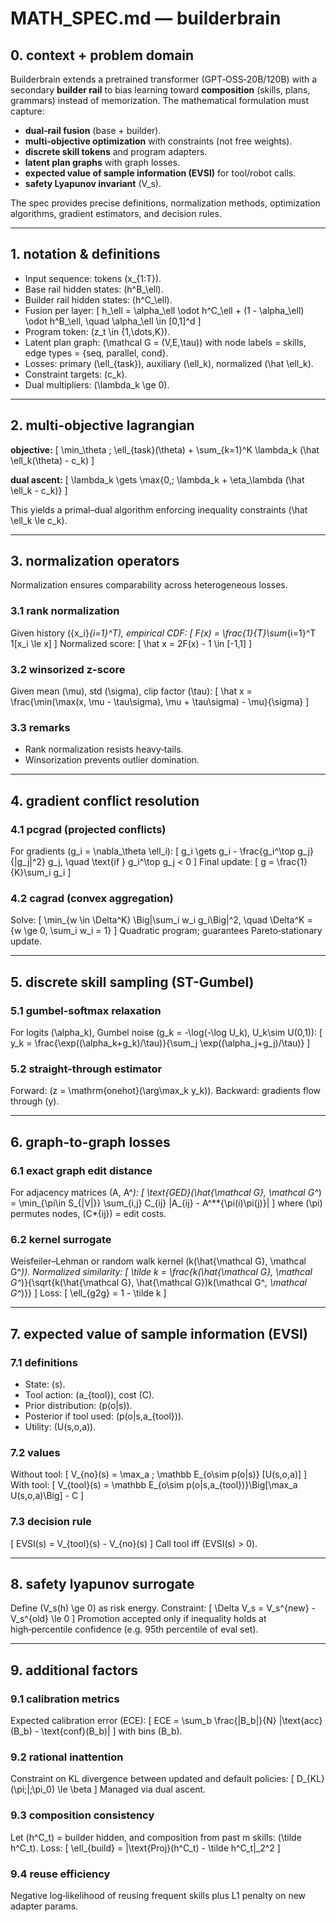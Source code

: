 # MATH_SPEC.md — builderbrain

## 0. context + problem domain

Builderbrain extends a pretrained transformer (GPT‑OSS‑20B/120B) with a secondary **builder rail** to bias learning toward **composition** (skills, plans, grammars) instead of memorization. The mathematical formulation must capture:

* **dual‑rail fusion** (base + builder).
* **multi‑objective optimization** with constraints (not free weights).
* **discrete skill tokens** and program adapters.
* **latent plan graphs** with graph losses.
* **expected value of sample information (EVSI)** for tool/robot calls.
* **safety Lyapunov invariant** (V_s).

The spec provides precise definitions, normalization methods, optimization algorithms, gradient estimators, and decision rules.

---

## 1. notation & definitions

* Input sequence: tokens (x_{1:T}).
* Base rail hidden states: (h^B_\ell).
* Builder rail hidden states: (h^C_\ell).
* Fusion per layer:
  [
  h_\ell = \alpha_\ell \odot h^C_\ell + (1 - \alpha_\ell) \odot h^B_\ell, \quad \alpha_\ell \in [0,1]^d
  ]
* Program token: (z_t \in {1,\dots,K}).
* Latent plan graph: (\mathcal G = (V,E,\tau)) with node labels = skills, edge types = {seq, parallel, cond}.
* Losses: primary (\ell_{task}), auxiliary (\ell_k), normalized (\hat \ell_k).
* Constraint targets: (c_k).
* Dual multipliers: (\lambda_k \ge 0).

---

## 2. multi-objective lagrangian

**objective:**
[
\min_\theta ; \ell_{task}(\theta) + \sum_{k=1}^K \lambda_k (\hat \ell_k(\theta) - c_k)
]

**dual ascent:**
[
\lambda_k \gets \max{0,; \lambda_k + \eta_\lambda (\hat \ell_k - c_k)}
]

This yields a primal–dual algorithm enforcing inequality constraints (\hat \ell_k \le c_k).

---

## 3. normalization operators

Normalization ensures comparability across heterogeneous losses.

### 3.1 rank normalization

Given history ({x_i}*{i=1}^T), empirical CDF:
[
F(x) = \frac{1}{T}\sum*{i=1}^T 1[x_i \le x]
]
Normalized score:
[
\hat x = 2F(x) - 1 \in [-1,1]
]

### 3.2 winsorized z-score

Given mean (\mu), std (\sigma), clip factor (\tau):
[
\hat x = \frac{\min(\max(x, \mu - \tau\sigma), \mu + \tau\sigma) - \mu}{\sigma}
]

### 3.3 remarks

* Rank normalization resists heavy‑tails.
* Winsorization prevents outlier domination.

---

## 4. gradient conflict resolution

### 4.1 pcgrad (projected conflicts)

For gradients (g_i = \nabla_\theta \ell_i):
[
g_i \gets g_i - \frac{g_i^\top g_j}{|g_j|^2} g_j, \quad \text{if } g_i^\top g_j < 0
]
Final update:
[
g = \frac{1}{K}\sum_i g_i
]

### 4.2 cagrad (convex aggregation)

Solve:
[
\min_{w \in \Delta^K} \Big|\sum_i w_i g_i\Big|^2, \quad \Delta^K = {w \ge 0, \sum_i w_i = 1}
]
Quadratic program; guarantees Pareto‑stationary update.

---

## 5. discrete skill sampling (ST-Gumbel)

### 5.1 gumbel-softmax relaxation

For logits (\alpha_k), Gumbel noise (g_k = -\log(-\log U_k), U_k\sim U(0,1)):
[
y_k = \frac{\exp((\alpha_k+g_k)/\tau)}{\sum_j \exp((\alpha_j+g_j)/\tau)}
]

### 5.2 straight-through estimator

Forward: (z = \mathrm{onehot}(\arg\max_k y_k)).
Backward: gradients flow through (y).

---

## 6. graph-to-graph losses

### 6.1 exact graph edit distance

For adjacency matrices (A, A^*):
[
\text{GED}(\hat{\mathcal G}, \mathcal G^*) = \min_{\pi\in S_{|V|}} \sum_{i,j} C_{ij} |A_{ij} - A^**{\pi(i)\pi(j)}|
]
where (\pi) permutes nodes, (C*{ij}) = edit costs.

### 6.2 kernel surrogate

Weisfeiler–Lehman or random walk kernel (k(\hat{\mathcal G}, \mathcal G^*)).
Normalized similarity:
[
\tilde k = \frac{k(\hat{\mathcal G}, \mathcal G^*)}{\sqrt{k(\hat{\mathcal G}, \hat{\mathcal G})k(\mathcal G^*, \mathcal G^*)}}
]
Loss:
[
\ell_{g2g} = 1 - \tilde k
]

---

## 7. expected value of sample information (EVSI)

### 7.1 definitions

* State: (s).
* Tool action: (a_{tool}), cost (C).
* Prior distribution: (p(o|s)).
* Posterior if tool used: (p(o|s,a_{tool})).
* Utility: (U(s,o,a)).

### 7.2 values

Without tool:
[
V_{no}(s) = \max_a ; \mathbb E_{o\sim p(o|s)} [U(s,o,a)]
]
With tool:
[
V_{tool}(s) = \mathbb E_{o\sim p(o|s,a_{tool})}\Big[\max_a U(s,o,a)\Big] - C
]

### 7.3 decision rule

[
EVSI(s) = V_{tool}(s) - V_{no}(s)
]
Call tool iff (EVSI(s) > 0).

---

## 8. safety lyapunov surrogate

Define (V_s(h) \ge 0) as risk energy.
Constraint:
[
\Delta V_s = V_s^{new} - V_s^{old} \le 0
]
Promotion accepted only if inequality holds at high‑percentile confidence (e.g. 95th percentile of eval set).

---

## 9. additional factors

### 9.1 calibration metrics

Expected calibration error (ECE):
[
ECE = \sum_b \frac{|B_b|}{N} |\text{acc}(B_b) - \text{conf}(B_b)|
]
with bins (B_b).

### 9.2 rational inattention

Constraint on KL divergence between updated and default policies:
[
D_{KL}(\pi;|;\pi_0) \le \beta
]
Managed via dual ascent.

### 9.3 composition consistency

Let (h^C_t) = builder hidden, and composition from past m skills: (\tilde h^C_t). Loss:
[
\ell_{build} = |\text{Proj}(h^C_t) - \tilde h^C_t|_2^2
]

### 9.4 reuse efficiency

Negative log‑likelihood of reusing frequent skills plus L1 penalty on new adapter params.
